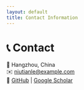 ```yaml
---
layout: default
title: Contact Information
---
```


# 📞 Contact

📍 Hangzhou, China  
✉️ niutianle@example.com  
🔗 [GitHub](https://github.com/jeffreynt1) | [Google Scholar](#)
